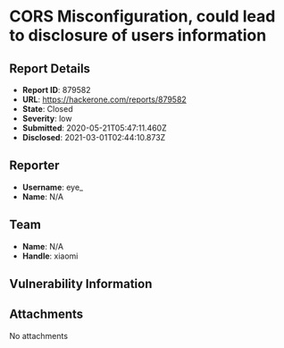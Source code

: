 # CORS Misconfiguration, could lead to disclosure of users information

## Report Details
- **Report ID**: 879582
- **URL**: https://hackerone.com/reports/879582
- **State**: Closed
- **Severity**: low
- **Submitted**: 2020-05-21T05:47:11.460Z
- **Disclosed**: 2021-03-01T02:44:10.873Z

## Reporter
- **Username**: eye_
- **Name**: N/A

## Team
- **Name**: N/A
- **Handle**: xiaomi

## Vulnerability Information


## Attachments
No attachments
